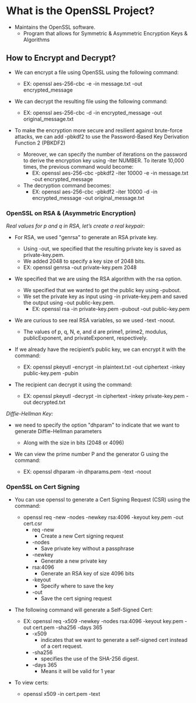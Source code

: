 # What is the OpenSSL Project?

* Maintains the OpenSSL software.
  * Program that allows for Symmetric & Asymmetric Encryption Keys & Algorithms

## How to Encrypt and Decrypt?

* We can encrypt a file using OpenSSL using the following command:
  * EX: openssl aes-256-cbc -e -in message.txt -out encrypted_message
* We can decrypt the resulting file using the following command:
  * EX: openssl aes-256-cbc -d -in encrypted_message -out original_message.txt

* To make the encryption more secure and resilient against brute-force attacks, we can add -pbkdf2 to use the Password-Based Key Derivation Function 2 (PBKDF2)
  * Moreover, we can specify the number of iterations on the password to derive the encryption key using -iter NUMBER. To iterate 10,000 times, the previous command would become:
    * EX: openssl aes-256-cbc -pbkdf2 -iter 10000 -e -in message.txt -out encrypted_message
  * The decryption command becomes:
    * EX: openssl aes-256-cbc -pbkdf2 -iter 10000 -d -in encrypted_message -out original_message.txt

### OpenSSL on RSA & (Asymmetric Encryption)

*Real values for p and q in RSA, let’s create a real keypair:*

* For RSA, we used "genrsa" to generate an RSA private key.
  * Using -out, we specified that the resulting private key is saved as private-key.pem.
  * We added 2048 to specify a key size of 2048 bits.
  * EX: openssl genrsa -out private-key.pem 2048

* We specified that we are using the RSA algorithm with the rsa option.
  * We specified that we wanted to get the public key using -pubout.
  * We set the private key as input using -in private-key.pem and saved the output using -out public-key.pem.
    * EX: openssl rsa -in private-key.pem -pubout -out public-key.pem

* We are curious to see real RSA variables, so we used -text -noout.
  * The values of p, q, N, e, and d are prime1, prime2, modulus, publicExponent, and privateExponent, respectively.

* If we already have the recipient’s public key, we can encrypt it with the command:
  * EX: openssl pkeyutl -encrypt -in plaintext.txt -out ciphertext -inkey public-key.pem -pubin

* The recipient can decrypt it using the command:
  * EX: openssl pkeyutl -decrypt -in ciphertext -inkey private-key.pem -out decrypted.txt

*Diffie-Hellman Key:*

* we need to specify the option "dhparam" to indicate that we want to generate Diffie-Hellman parameters
  * Along with the size in bits (2048 or 4096)

* We can view the prime number P and the generator G using the command:
  * EX: openssl dhparam -in dhparams.pem -text -noout

### OpenSSL on Cert Signing

* You can use openssl to generate a Cert Signing Request (CSR) using the command:
  * openssl req -new -nodes -newkey rsa:4096 -keyout key.pem -out cert.csr
    * req -new
      * Create a new Cert signing request
    * -nodes
      * Save private key without a passphrase
    * -newkey
      * Generate a new private key
    * rsa:4096
      * Generate an RSA key of size 4096 bits
    * -keyout
      * Specify where to save the key
    * -out
      * Save the cert signing request

* The following command will generate a Self-Signed Cert:
  * EX: openssl req -x509 -newkey -nodes rsa:4096 -keyout key.pem -out cert.pem -sha256 -days 365
    * -x509
      * indicates that we want to generate a self-signed cert instead of a cert request.
    * -sha256
      * specifies the use of the SHA-256 digest.
    * -days 365
      * Means it will be valid for 1 year

* To view certs:
  * openssl x509 -in cert.pem -text
